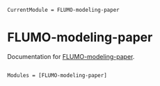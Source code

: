 ```@meta
CurrentModule = FLUMO-modeling-paper
```

# FLUMO-modeling-paper

Documentation for [FLUMO-modeling-paper](https://github.com/dfabianus/FLUMO-modeling-paper.jl).

```@index
```

```@autodocs
Modules = [FLUMO-modeling-paper]
```
